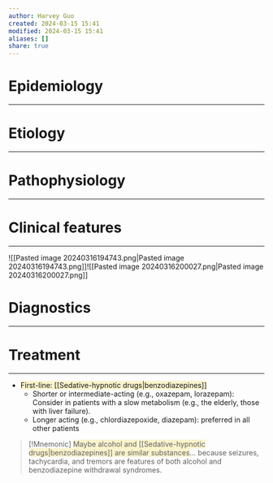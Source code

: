 ```yaml
---
author: Harvey Guo
created: 2024-03-15 15:41
modified: 2024-03-15 15:41
aliases: []
share: true
---
```

# Epidemiology
---


# Etiology
---


# Pathophysiology
---


# Clinical features
---
![[Pasted image 20240316194743.png|Pasted image 20240316194743.png]]![[Pasted image 20240316200027.png|Pasted image 20240316200027.png]]

# Diagnostics
---


# Treatment
---
- <span style="background:rgba(240, 200, 0, 0.2)">First-line: [[Sedative-hypnotic drugs|benzodiazepines]]</span>
	- Shorter or intermediate-acting (e.g., oxazepam, lorazepam): Consider in patients with a slow metabolism (e.g., the elderly, those with liver failure).
	- Longer acting (e.g., chlordiazepoxide, diazepam): preferred in all other patients

>[!Mnemonic] 
><span style="background:rgba(240, 200, 0, 0.2)">Maybe alcohol and [[Sedative-hypnotic drugs|benzodiazepines]] are similar substances</span>... because seizures, tachycardia, and tremors are features of both alcohol and benzodiazepine withdrawal syndromes.
